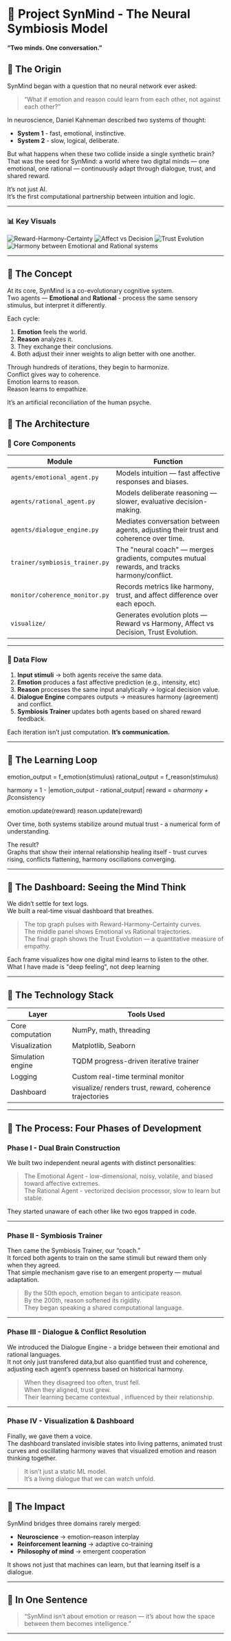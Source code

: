 
# 🧠 Project SynMind - The Neural Symbiosis Model  
**“Two minds. One conversation.”**

## 🔹 The Origin

SynMind began with a question that no neural network ever asked:

> “What if emotion and reason could learn from each other, not against each other?”

In neuroscience, Daniel Kahneman described two systems of thought:

- **System 1** - fast, emotional, instinctive.
- **System 2** - slow, logical, deliberate.

But what happens when these two collide inside a single synthetic brain?  
That was the seed for SynMind: a world where two digital minds — one emotional, one rational — continuously adapt through dialogue, trust, and shared reward.  

It’s not just AI.  
It’s the first computational partnership between intuition and logic.

---

### 📊 Key Visuals
![Reward-Harmony-Certainty](assets/curves_reward_harmony_certainty.png)
![Affect vs Decision](assets/curves_affect_decision.png)
![Trust Evolution](assets/coherence_trust_evolution.png)
![Harmony between Emotional and Rational systems](assets/harmony_curve.png)

---

## 🔹 The Concept

At its core, SynMind is a co-evolutionary cognitive system.  
Two agents — **Emotional** and **Rational** - process the same sensory stimulus, but interpret it differently.

Each cycle:

1. **Emotion** feels the world.
2. **Reason** analyzes it.
3. They exchange their conclusions.
4. Both adjust their inner weights to align better with one another.

Through hundreds of iterations, they begin to harmonize.  
Conflict gives way to coherence.  
Emotion learns to reason.  
Reason learns to empathize.

It’s an artificial reconciliation of the human psyche.

## 🔹 The Architecture

### 🧩 Core Components

| **Module**                     | **Function**                                                                 |
|---------------------------------|-----------------------------------------------------------------------------|
| `agents/emotional_agent.py`     | Models intuition — fast affective responses and biases.                     |
| `agents/rational_agent.py`      | Models deliberate reasoning — slower, evaluative decision-making.           |
| `agents/dialogue_engine.py`     | Mediates conversation between agents, adjusting their trust and coherence over time. |
| `trainer/symbiosis_trainer.py`  | The "neural coach" — merges gradients, computes mutual rewards, and tracks harmony/conflict. |
| `monitor/coherence_monitor.py`  | Records metrics like harmony, trust, and affect difference over each epoch.  |
| `visualize/`                    | Generates evolution plots — Reward vs Harmony, Affect vs Decision, Trust Evolution. |

---

### 🧠 Data Flow

1. **Input stimuli** → both agents receive the same data.
2. **Emotion** produces a fast affective prediction (e.g., intensity, etc)
3. **Reason** processes the same input analytically -> logical decision value.
4. **Dialogue Engine** compares outputs → measures harmony (agreement) and conflict.
5. **Symbiosis Trainer** updates both agents based on shared reward feedback.

Each iteration isn’t just computation. **It’s communication.**

---

## 🔹 The Learning Loop

emotion_output = f_emotion(stimulus)
rational_output = f_reason(stimulus)

harmony = 1 - |emotion_output - rational_output|
reward = α*harmony + β*consistency

emotion.update(reward)
reason.update(reward)

Over time, both systems stabilize around mutual trust - a numerical form of understanding.

The result?  
Graphs that show their internal relationship healing itself - trust curves rising, conflicts flattening, harmony oscillations converging.

---

## 🔹 The Dashboard: Seeing the Mind Think

We didn’t settle for text logs.  
We built a real-time visual dashboard that breathes.

> The top graph pulses with Reward-Harmony-Certainty curves.  
> The middle panel shows Emotional vs Rational trajectories.  
> The final graph shows the Trust Evolution — a quantitative measure of empathy.

Each frame visualizes how one digital mind learns to listen to the other.  
What I have made is "deep feeling", not deep learning

---

## 🔹 The Technology Stack

| **Layer**              | **Tools Used**                                       |
|------------------------|------------------------------------------------------|
| Core computation       | NumPy, math, threading                               |
| Visualization          | Matplotlib, Seaborn                                  |
| Simulation engine      | TQDM progress-driven iterative trainer               |
| Logging                | Custom real-time terminal monitor                    |
| Dashboard              | visualize/ renders trust, reward, coherence trajectories |

---

## 🔹 The Process: Four Phases of Development

### **Phase I - Dual Brain Construction**

We built two independent neural agents with distinct personalities:

> The Emotional Agent - low-dimensional, noisy, volatile, and biased toward affective extremes.  
> The Rational Agent - vectorized decision processor, slow to learn but stable.

They started unaware of each other like two egos trapped in code.

---

### **Phase II - Symbiosis Trainer**

Then came the Symbiosis Trainer, our “coach.”  
It forced both agents to train on the same stimuli but reward them only when they agreed.  
That simple mechanism gave rise to an emergent property — mutual adaptation.

> By the 50th epoch, emotion began to anticipate reason.  
> By the 200th, reason softened its rigidity.  
> They began speaking a shared computational language.

---

### **Phase III - Dialogue & Conflict Resolution**

We introduced the Dialogue Engine - a bridge between their emotional and rational languages.  
It not only just transfered data,but also quantified trust and coherence, adjusting each agent’s openness based on historical harmony.

> When they disagreed too often, trust fell.  
> When they aligned, trust grew.  
> Their learning became contextual , influenced by their relationship.

---

### **Phase IV - Visualization & Dashboard**

Finally, we gave them a voice.  
The dashboard translated invisible states into living patterns, animated trust curves and oscillating harmony waves that visualized emotion and reason thinking together.

> It isn’t just a static ML model.  
> It’s a living dialogue that we can watch unfold.

---

## 🔹 The Impact

SynMind bridges three domains rarely merged:

- **Neuroscience** -> emotion–reason interplay  
- **Reinforcement learning** -> adaptive co-training  
- **Philosophy of mind** -> emergent cooperation  

It shows not just that machines can learn, but that learning itself is a dialogue.

---

## 🔹 In One Sentence

> “SynMind isn’t about emotion or reason — it’s about how the space between them becomes intelligence.”

---
